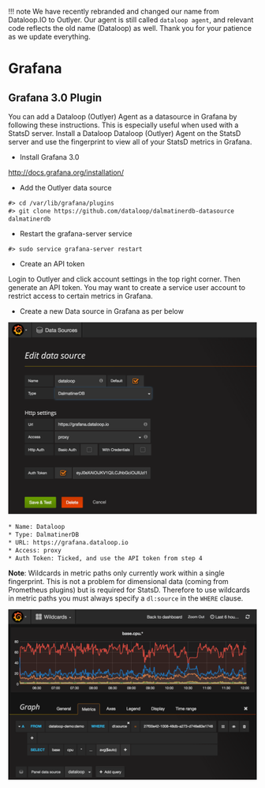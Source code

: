!!! note
    We have recently rebranded and changed our name from Dataloop.IO to Outlyer. Our agent is still called `dataloop agent`, and relevant code reflects the old name (Dataloop) as well. Thank you for your patience as we update everything.

# Grafana

## Grafana 3.0 Plugin

You can add a Dataloop (Outlyer) Agent as a datasource in Grafana by following these instructions. This is especially useful when used with a StatsD server. Install a Dataloop Dataloop (Outlyer) Agent on the StatsD server and use the fingerprint to view all of your StatsD metrics in Grafana.

* Install Grafana 3.0

<http://docs.grafana.org/installation/>

* Add the Outlyer data source

```
#> cd /var/lib/grafana/plugins
#> git clone https://github.com/dataloop/dalmatinerdb-datasource dalmatinerdb
```

* Restart the grafana-server service

```
#> sudo service grafana-server restart
```

* Create an API token

Login to Outlyer and click account settings in the top right corner. Then generate an API token. You may want to create a service user account to restrict access to certain metrics in Grafana. 

* Create a new Data source in Grafana as per below

![Grafana Datasource](../img/grafana_datasource.png)

    * Name: Dataloop
    * Type: DalmatinerDB
    * URL: https://grafana.dataloop.io
    * Access: proxy
    * Auth Token: Ticked, and use the API token from step 4

**Note**: Wildcards in metric paths only currently work within a single fingerprint. This is not a problem for dimensional data (coming from Prometheus plugins) but is required for StatsD. Therefore to use wildcards in metric paths you must always specify a `dl:source` in the `WHERE` clause.

![Grafana Wildcard](../img/grafana_wildcard.png)
